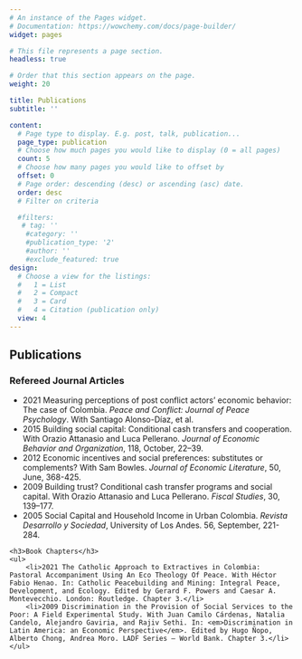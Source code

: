```yaml
---
# An instance of the Pages widget.
# Documentation: https://wowchemy.com/docs/page-builder/
widget: pages

# This file represents a page section.
headless: true

# Order that this section appears on the page.
weight: 20

title: Publications
subtitle: ''

content:
  # Page type to display. E.g. post, talk, publication...
  page_type: publication
  # Choose how much pages you would like to display (0 = all pages)
  count: 5
  # Choose how many pages you would like to offset by
  offset: 0
  # Page order: descending (desc) or ascending (asc) date.
  order: desc
  # Filter on criteria

  #filters:
   # tag: ''
    #category: ''
    #publication_type: '2'
    #author: ''
    #exclude_featured: true
design:
  # Choose a view for the listings:
  #   1 = List
  #   2 = Compact
  #   3 = Card
  #   4 = Citation (publication only)
  view: 4
---
```

<h2>Publications</h2>
    <h3>Refereed Journal Articles</h3>
    <ul>
        <li>2021 Measuring perceptions of post conflict actors’ economic behavior: The case of Colombia. <em>Peace and Conflict: Journal of Peace Psychology</em>. With Santiago Alonso-Díaz, et al.</li>
        <li>2015 Building social capital: Conditional cash transfers and cooperation. With Orazio Attanasio and Luca Pellerano. <em>Journal of Economic Behavior and Organization</em>, 118, October, 22–39.</li>
        <li>2012 Economic incentives and social preferences: substitutes or complements? With Sam Bowles. <em>Journal of Economic Literature</em>, 50, June, 368-425.</li>
        <li>2009 Building trust? Conditional cash transfer programs and social capital. With Orazio Attanasio and Luca Pellerano. <em>Fiscal Studies</em>, 30, 139–177.</li>
        <li>2005 Social Capital and Household Income in Urban Colombia. <em>Revista Desarrollo y Sociedad</em>, University of Los Andes. 56, September, 221-284.</li>
    </ul>

    <h3>Book Chapters</h3>
    <ul>
        <li>2021 The Catholic Approach to Extractives in Colombia: Pastoral Accompaniment Using An Eco Theology Of Peace. With Héctor Fabio Henao. In: Catholic Peacebuilding and Mining: Integral Peace, Development, and Ecology. Edited by Gerard F. Powers and Caesar A. Montevecchio. London: Routledge. Chapter 3.</li>
        <li>2009 Discrimination in the Provision of Social Services to the Poor: A Field Experimental Study. With Juan Camilo Cárdenas, Natalia Candelo, Alejandro Gaviria, and Rajiv Sethi. In: <em>Discrimination in Latin America: an Economic Perspective</em>. Edited by Hugo Ñopo, Alberto Chong, Andrea Moro. LADF Series – World Bank. Chapter 3.</li>
    </ul>



<!-- {{% callout note %}}
Quickly discover relevant content by [filtering publications](./publication/).
{{% /callout %}} -->
